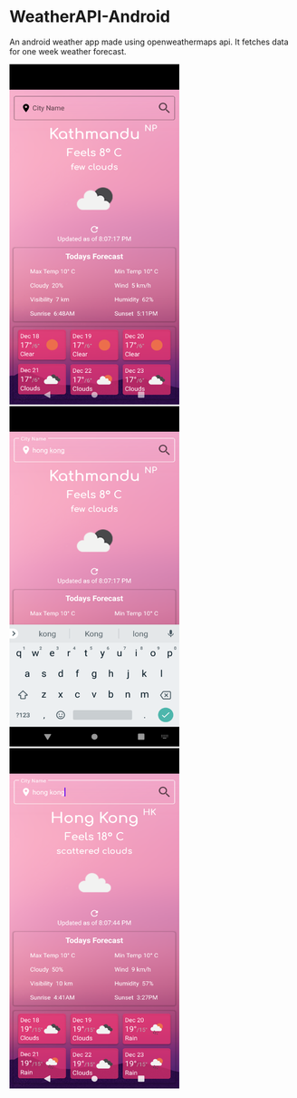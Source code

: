 # WeatherAPI-Android

An android weather app made using openweathermaps api. It fetches data for one week weather forecast.


<img src="Screenshot_1639750949.png" width="300" height="600">

<img src="Screenshot_1639750963.png" width="300" height="600">

<img src="Screenshot_1639750977.png" width="300" height="600">


